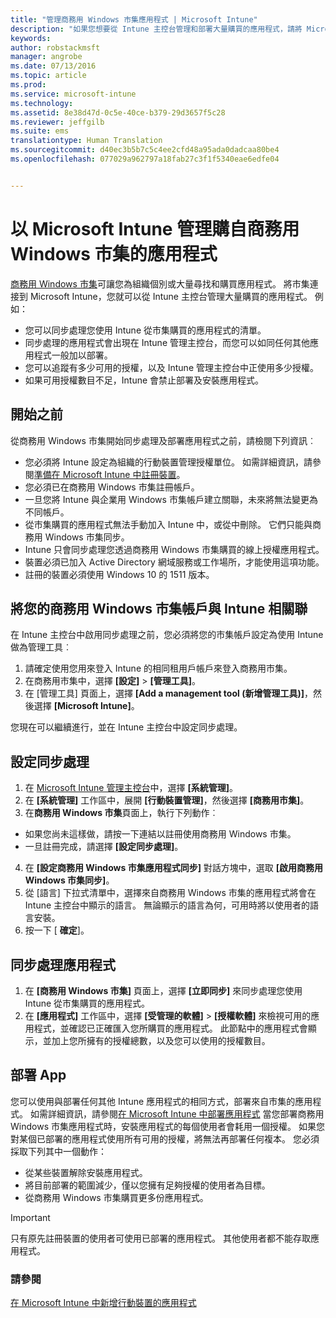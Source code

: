 ```yaml
---
title: "管理商務用 Windows 市集應用程式 | Microsoft Intune"
description: "如果您想要從 Intune 主控台管理和部署大量購買的應用程式，請將 Microsoft Intune 連線至商務用 Windows 市集"
keywords: 
author: robstackmsft
manager: angrobe
ms.date: 07/13/2016
ms.topic: article
ms.prod: 
ms.service: microsoft-intune
ms.technology: 
ms.assetid: 8e38d47d-0c5e-40ce-b379-29d3657f5c28
ms.reviewer: jeffgilb
ms.suite: ems
translationtype: Human Translation
ms.sourcegitcommit: d40ec3b5b7c5c4ee2cfd48a95ada0dadcaa80be4
ms.openlocfilehash: 077029a962797a18fab27c3f1f5340eae6edfe04


---
```


# 以 Microsoft Intune 管理購自商務用 Windows 市集的應用程式
[商務用 Windows 市集](https://www.microsoft.com/business-store)可讓您為組織個別或大量尋找和購買應用程式。 將市集連接到 Microsoft Intune，您就可以從 Intune 主控台管理大量購買的應用程式。 例如：
* 您可以同步處理您使用 Intune 從市集購買的應用程式的清單。
* 同步處理的應用程式會出現在 Intune 管理主控台，而您可以如同任何其他應用程式一般加以部署。
* 您可以追蹤有多少可用的授權，以及 Intune 管理主控台中正使用多少授權。
* 如果可用授權數目不足，Intune 會禁止部署及安裝應用程式。

## 開始之前
從商務用 Windows 市集開始同步處理及部署應用程式之前，請檢閱下列資訊︰
* 您必須將 Intune 設定為組織的行動裝置管理授權單位。 如需詳細資訊，請參閱[準備在 Microsoft Intune 中註冊裝置](get-ready-to-enroll-devices-in-microsoft-intune.md)。
* 您必須已在商務用 Windows 市集註冊帳戶。
* 一旦您將 Intune 與企業用 Windows 市集帳戶建立關聯，未來將無法變更為不同帳戶。
* 從市集購買的應用程式無法手動加入 Intune 中，或從中刪除。 它們只能與商務用 Windows 市集同步。
* Intune 只會同步處理您透過商務用 Windows 市集購買的線上授權應用程式。
* 裝置必須已加入 Active Directory 網域服務或工作場所，才能使用這項功能。
* 註冊的裝置必須使用 Windows 10 的 1511 版本。

## 將您的商務用 Windows 市集帳戶與 Intune 相關聯
在 Intune 主控台中啟用同步處理之前，您必須將您的市集帳戶設定為使用 Intune 做為管理工具︰
1. 請確定使用您用來登入 Intune 的相同租用戶帳戶來登入商務用市集。
2. 在商務用市集中，選擇 **[設定]** > **[管理工具]**。
3. 在 [管理工具] 頁面上，選擇 **[Add a management tool (新增管理工具)]**，然後選擇 **[Microsoft Intune]**。

您現在可以繼續進行，並在 Intune 主控台中設定同步處理。

## 設定同步處理

1. 在 [Microsoft Intune 管理主控台](https://manage.microsoft.com)中，選擇 **[系統管理]**。
2. 在 **[系統管理]** 工作區中，展開 **[行動裝置管理]**，然後選擇 **[商務用市集]**。
3. 在**商務用 Windows 市集**頁面上，執行下列動作︰
 * 如果您尚未這樣做，請按一下連結以註冊使用商務用 Windows 市集。
 * 一旦註冊完成，請選擇 **[設定同步處理]**。
4. 在 **[設定商務用 Windows 市集應用程式同步]** 對話方塊中，選取 **[啟用商務用 Windows 市集同步]**。
5. 從 [語言] 下拉式清單中，選擇來自商務用 Windows 市集的應用程式將會在 Intune 主控台中顯示的語言。 無論顯示的語言為何，可用時將以使用者的語言安裝。
6. 按一下 [ **確定**]。

## 同步處理應用程式

1. 在 **[商務用 Windows 市集]** 頁面上，選擇 **[立即同步]** 來同步處理您使用 Intune 從市集購買的應用程式。
2. 在 **[應用程式]** 工作區中，選擇 **[受管理的軟體]** > **[授權軟體]** 來檢視可用的應用程式，並確認已正確匯入您所購買的應用程式。 此節點中的應用程式會顯示，並加上您所擁有的授權總數，以及您可以使用的授權數目。

## 部署 App

您可以使用與部署任何其他 Intune 應用程式的相同方式，部署來自市集的應用程式。 如需詳細資訊，請參閱[在 Microsoft Intune 中部署應用程式](deploy-apps-in-microsoft-intune.md)
當您部署商務用 Windows 市集應用程式時，安裝應用程式的每個使用者會耗用一個授權。 如果您對某個已部署的應用程式使用所有可用的授權，將無法再部署任何複本。 您必須採取下列其中一個動作：
* 從某些裝置解除安裝應用程式。
* 將目前部署的範圍減少，僅以您擁有足夠授權的使用者為目標。
* 從商務用 Windows 市集購買更多份應用程式。

> [!Important]
> 只有原先註冊裝置的使用者可使用已部署的應用程式。 其他使用者都不能存取應用程式。


### 請參閱
[在 Microsoft Intune 中新增行動裝置的應用程式](add-apps-for-mobile-devices-in-microsoft-intune.md)



<!--HONumber=Aug16_HO1-->


